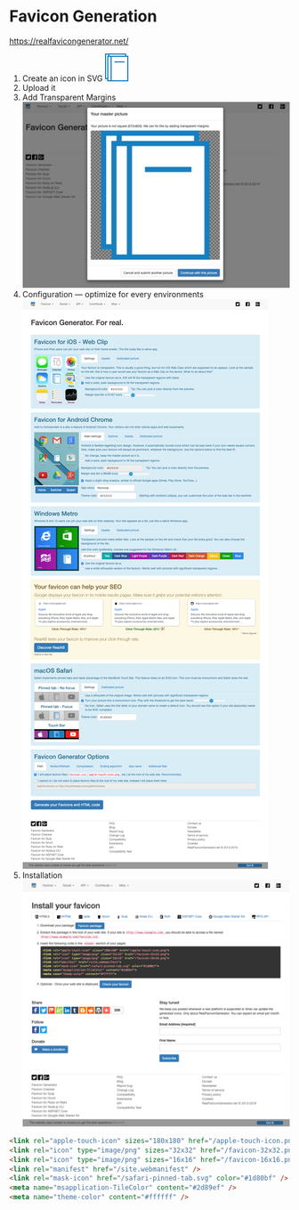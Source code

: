 # Favicon Generation

https://realfavicongenerator.net/

1. Create an icon in SVG ![Image](original_richnote_icon.svg)
2. Upload it
3. Add Transparent Margins ![Image](add_transparent_margins.png)
4. Configuration — optimize for every environments ![Image](configuration.png)
5. Installation ![Image](installation.png)

```html
<link rel="apple-touch-icon" sizes="180x180" href="/apple-touch-icon.png" />
<link rel="icon" type="image/png" sizes="32x32" href="/favicon-32x32.png" />
<link rel="icon" type="image/png" sizes="16x16" href="/favicon-16x16.png" />
<link rel="manifest" href="/site.webmanifest" />
<link rel="mask-icon" href="/safari-pinned-tab.svg" color="#1d80bf" />
<meta name="msapplication-TileColor" content="#2d89ef" />
<meta name="theme-color" content="#ffffff" />
```
